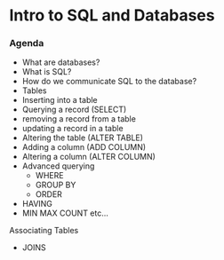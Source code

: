 # Intro to SQL and Databases

### Agenda

* What are databases?
* What is SQL?
* How do we communicate SQL to the database?
* Tables
* Inserting into a table
* Querying a record (SELECT)
* removing a record from a table
* updating a record in a table
* Altering the table (ALTER TABLE)
* Adding a column (ADD COLUMN)
* Altering a column (ALTER COLUMN)
* Advanced querying
  * WHERE
  * GROUP BY
  * ORDER
* HAVING
* MIN MAX COUNT etc...

Associating Tables
* JOINS